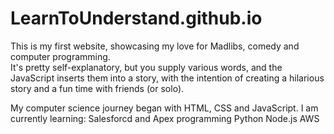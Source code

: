 # LearnToUnderstand.github.io

This is my first website, showcasing my love for Madlibs, comedy and computer programming.  
It's pretty self-explanatory, but you supply various words, and the JavaScript inserts them into a story,
with the intention of creating a hilarious story and a fun time with friends (or solo).




My computer science journey began with HTML, CSS and JavaScript. 
I am currently learning:
  Salesforcd and Apex programming
  Python
  Node.js
  AWS
  
